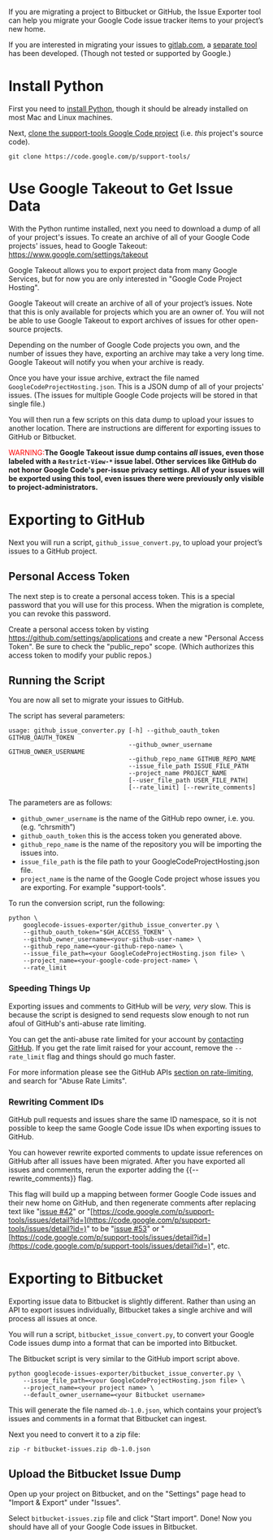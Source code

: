 If you are migrating a project to Bitbucket or GitHub, the Issue Exporter tool can help you migrate your Google Code issue tracker items to your project’s new home.

If you are interested in migrating your issues to [gitlab.com](http://gitlab.com), a [separate tool](https://gitlab.com/o9000/google-code-to-gitlab) has been developed. (Though not tested or supported by Google.)

# Install Python #
First you need to [install Python](https://www.python.org/downloads/), though it should be already installed on most Mac and Linux machines.

Next, [clone the support-tools Google Code project](https://code.google.com/p/support-tools/source/checkout) (i.e. _this_ project's source code).

```
git clone https://code.google.com/p/support-tools/
```

# Use Google Takeout to Get Issue Data #
With the Python runtime installed, next you need to download a dump of all of your project's issues. To create an archive of all of your Google Code projects' issues, head to Google Takeout:
https://www.google.com/settings/takeout

Google Takeout allows you to export project data from many Google Services, but for now you are only interested in "Google Code Project Hosting".

Google Takeout will create an archive of all of your project’s issues. Note that this is only available for projects which you are an owner of. You will not be able to use Google Takeout to export archives of issues for other open-source projects.

Depending on the number of Google Code projects you own, and the number of issues they have, exporting an archive may take a very long time. Google Takeout will notify you when your archive is ready.

Once you have your issue archive, extract the file named `GoogleCodeProjectHosting.json`. This is a JSON dump of all of your projects' issues. (The issues for multiple Google Code projects will be stored in that single file.)

You will then run a few scripts on this data dump to upload your issues to another location. There are instructions are different for exporting issues to GitHub or Bitbucket.

<font color='red'>WARNING:</font>**The Google Takeout issue dump contains _all_ issues, even those labeled with a `Restrict-View-*` issue label. Other services like GitHub do not honor Google Code's per-issue privacy settings. All of your issues will be exported using this tool, even issues there were previously only visible to project-administrators.**

# Exporting to GitHub #
Next you will run a script, `github_issue_convert.py`, to upload your project’s issues to a GitHub project.

## Personal Access Token ##
The next step is to create a personal access token. This is a special password that you will use for this process. When the migration is complete, you can revoke this password.

Create a personal access token by visting https://github.com/settings/applications and create a new "Personal Access Token". Be sure to check the "public\_repo" scope. (Which authorizes this access token to modify your public repos.)

## Running the Script ##
You are now all set to migrate your issues to GitHub.

The script has several parameters:
```
usage: github_issue_converter.py [-h] --github_oauth_token GITHUB_OAUTH_TOKEN
                                 --github_owner_username GITHUB_OWNER_USERNAME
                                 --github_repo_name GITHUB_REPO_NAME
                                 --issue_file_path ISSUE_FILE_PATH
                                 --project_name PROJECT_NAME
                                 [--user_file_path USER_FILE_PATH]
                                 [--rate_limit] [--rewrite_comments]

```

The parameters are as follows:

  * `github_owner_username` is the name of the GitHub repo owner, i.e. you. (e.g. “chrsmith”)
  * `github_oauth_token` this is the access token you generated above.
  * `github_repo_name` is the name of the repository you will be importing the issues into.
  * `issue_file_path` is the file path to your GoogleCodeProjectHosting.json file.
  * `project_name` is the name of the Google Code project whose issues you are exporting. For example "support-tools".

To run the conversion script, run the following:
```
python \
    googlecode-issues-exporter/github_issue_converter.py \
    --github_oauth_token="$GH_ACCESS_TOKEN" \
    --github_owner_username=<your-github-user-name> \
    --github_repo_name=<your-github-repo-name> \
    --issue_file_path=<your GoogleCodeProjectHosting.json file> \
    --project_name=<your-google-code-project-name> \
    --rate_limit
```

### Speeding Things Up ###
Exporting issues and comments to GitHub will be _very, very_ slow. This is because the script is designed to send requests slow enough to not run afoul of GitHub's anti-abuse rate limiting.

You can get the anti-abuse rate limited for your account by [contacting GitHub](https://github.com/contact?form%5Bsubject%5D=Google+Code+Export:+API+Abuse+Rate+Limits). If you get the rate limit raised for your account, remove the `--rate_limit` flag and things should go much faster.

For more information please see the GitHub APIs [section on rate-limiting](https://developer.github.com/v3/#rate-limiting), and search for "Abuse Rate Limits".

### Rewriting Comment IDs ###
GitHub pull requests and issues share the same ID namespace, so it is not possible to keep the same Google Code issue IDs when exporting issues to GitHub.

You can however rewrite exported comments to update issue references on GitHub after all issues have been migrated. After you have exported all issues and comments, rerun the exporter adding the {{--rewrite\_comments}} flag.

This flag will build up a mapping between former Google Code issues and their new home on GitHub, and then regenerate comments after replacing text like "[issue #42](https://code.google.com/p/support-tools/issues/detail?id=#42)" or "[https://code.google.com/p/support-tools/issues/detail?id=](https://code.google.com/p/support-tools/issues/detail?id=)" to be "[issue #53](https://code.google.com/p/support-tools/issues/detail?id=#53)" or "[https://code.google.com/p/support-tools/issues/detail?id=](https://code.google.com/p/support-tools/issues/detail?id=)", etc.

# Exporting to Bitbucket #
Exporting issue data to Bitbucket is slightly different. Rather than using an API to export issues individually, Bitbucket takes a single archive and will process all issues at once.

You will run a script, `bitbucket_issue_convert.py`, to convert your Google Code issues dump into a format that can be imported into Bitbucket.

The Bitbucket script is very similar to the GitHub import script above.

```
python googlecode-issues-exporter/bitbucket_issue_converter.py \
    --issue_file_path=<your GoogleCodeProjectHosting.json file> \
    --project_name=<your project name> \
    --default_owner_username=<your Bitbucket username>
```

This will generate the file named `db-1.0.json`, which contains your project’s issues and comments in a format that Bitbucket can ingest.

Next you need to convert it to a zip file:

```
zip -r bitbucket-issues.zip db-1.0.json
```

## Upload the Bitbucket Issue Dump ##
Open up your project on Bitbucket, and on the "Settings" page head to "Import & Export" under "Issues".

Select `bitbucket-issues.zip` file and click "Start import". Done! Now you should have all of your Google Code issues in Bitbucket.